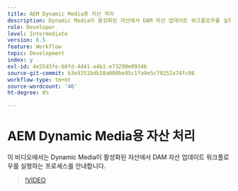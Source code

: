 ```yaml
---
title: AEM Dynamic Media용 자산 처리
description: Dynamic Media이 활성화된 자산에서 DAM 자산 업데이트 워크플로우를 실행하는 단계입니다.
role: Developer
level: Intermediate
version: 6.5
feature: Workflow
topic: Development
index: y
exl-id: 4e55d3fe-68fd-4d41-a4b1-e73290e0934b
source-git-commit: b3e9251bdb18a008be95c1fa9e5c79252a74fc98
workflow-type: tm+mt
source-wordcount: '46'
ht-degree: 0%

---
```


# AEM Dynamic Media용 자산 처리

이 비디오에서는 Dynamic Media이 활성화된 자산에서 DAM 자산 업데이트 워크플로우를 실행하는 프로세스를 안내합니다.

>[!VIDEO](https://video.tv.adobe.com/v/335456?quality=12&learn=on)
